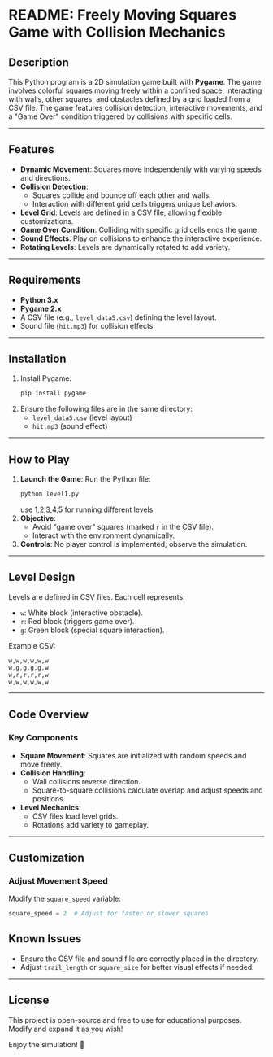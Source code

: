 # README: Freely Moving Squares Game with Collision Mechanics

## Description
This Python program is a 2D simulation game built with **Pygame**. The game involves colorful squares moving freely within a confined space, interacting with walls, other squares, and obstacles defined by a grid loaded from a CSV file. The game features collision detection, interactive movements, and a "Game Over" condition triggered by collisions with specific cells.

---

## Features
- **Dynamic Movement**: Squares move independently with varying speeds and directions.
- **Collision Detection**:
  - Squares collide and bounce off each other and walls.
  - Interaction with different grid cells triggers unique behaviors.
- **Level Grid**: Levels are defined in a CSV file, allowing flexible customizations.
- **Game Over Condition**: Colliding with specific grid cells ends the game.
- **Sound Effects**: Play on collisions to enhance the interactive experience.
- **Rotating Levels**: Levels are dynamically rotated to add variety.

---

## Requirements
- **Python 3.x**
- **Pygame 2.x**
- A CSV file (e.g., `level_data5.csv`) defining the level layout.
- Sound file (`hit.mp3`) for collision effects.

---

## Installation
1. Install Pygame:
   ```bash
   pip install pygame
   ```
2. Ensure the following files are in the same directory:
   - `level_data5.csv` (level layout)
   - `hit.mp3` (sound effect)

---

## How to Play
1. **Launch the Game**:
   Run the Python file:
   ```bash
   python level1.py 
   ```
   use 1,2,3,4,5 for running different levels
2. **Objective**:
   - Avoid "game over" squares (marked `r` in the CSV file).
   - Interact with the environment dynamically.
3. **Controls**:
   No player control is implemented; observe the simulation.

---

## Level Design
Levels are defined in CSV files. Each cell represents:
- `w`: White block (interactive obstacle).
- `r`: Red block (triggers game over).
- `g`: Green block (special square interaction).

Example CSV:
```
w,w,w,w,w,w
w,g,g,g,g,w
w,r,r,r,r,w
w,w,w,w,w,w
```

---

## Code Overview
### Key Components
- **Square Movement**:
  Squares are initialized with random speeds and move freely.
- **Collision Handling**:
  - Wall collisions reverse direction.
  - Square-to-square collisions calculate overlap and adjust speeds and positions.
- **Level Mechanics**:
  - CSV files load level grids.
  - Rotations add variety to gameplay.

---

## Customization
### Adjust Movement Speed
Modify the `square_speed` variable:
```python
square_speed = 2  # Adjust for faster or slower squares
```

## Known Issues
- Ensure the CSV file and sound file are correctly placed in the directory.
- Adjust `trail_length` or `square_size` for better visual effects if needed.

---

## License
This project is open-source and free to use for educational purposes. Modify and expand it as you wish!

Enjoy the simulation! 🚀